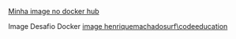 <a href="https://hub.docker.com/repository/docker/henriquemachadosurf/laravel-image">Minha image no docker hub</a>

Image Desafio Docker
<a href="https://hub.docker.com/repository/docker/henriquemachadosurf/laravel-image">image henriquemachadosurf\codeeducation</a>
